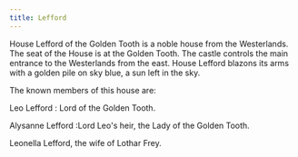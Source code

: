 ```yaml
---
title: Lefford
---
```


House Lefford of the Golden Tooth is a noble house from the Westerlands. The seat of the House is at the Golden Tooth. The castle controls the main entrance to the Westerlands from the east. House Lefford blazons its arms with a golden pile on sky blue, a sun left in the sky.

The known members of this house are:

Leo Lefford : Lord of the Golden Tooth.

Alysanne Lefford :Lord Leo's heir, the Lady of the Golden Tooth.

Leonella Lefford, the wife of Lothar Frey. 


